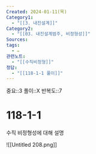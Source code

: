 ```yaml
---
Created: 2024-01-11(목)
Category1:
  - "[[3. 내진설계]]"
Category2:
  - "[[03. 내진설계범주, 비정형성]]"
Sources: 
tags:
  - ✏️
관련노트:
  - "[[수직비정형]]"
정답:
  - "[[118-1-1 풀이]]"
---
```

중요::3
풀이::X
반복도::7

# 118-1-1

수직 비정형성에 대해 설명

![[Untitled 208.png]]